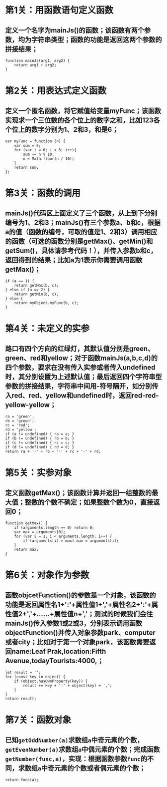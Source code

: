 # 第1关：用函数语句定义函数

## 定义一个名字为mainJs()的函数；该函数有两个参数，均为字符串类型；函数的功能是返回这两个参数的拼接结果；

    function mainJs(arg1, arg2) {
        return arg1 + arg2;
    }


# 第2关：用表达式定义函数

## 定义一个匿名函数，将它赋值给变量myFunc；该函数实现求一个三位数的各个位上的数字之和，比如123各个位上的数字分别为1、2和3，和是6；

    var myFunc = function (n) {
        var sum = 0;
        for (var i = 0; i < 3; i++){
            sum += n % 10;
            n = Math.floor(n / 10);
        }
        return sum;
    };


# 第3关：函数的调用

## mainJs()代码区上面定义了三个函数，从上到下分别编号为1、2和3；mainJs()有三个参数a、b和c，根据a的值（函数的编号，可取的值是1、2和3）调用相应的函数（可选的函数分别是getMax()、getMin()和getSum()，具体请参考代码！），并传入参数b和c，返回得到的结果；比如a为1表示你需要调用函数getMax()；

    if (a == 1) {
        return getMax(b, c);
    } else if (a == 2) {
        return getMin(b, c);
    } else {
        return myObject.myFunc(b, c);
    }


# 第4关：未定义的实参

## 路口有四个方向的红绿灯，其默认值分别是green、green、red和yellow；对于函数mainJs(a,b,c,d)的四个参数，要求在没有传入实参或者传入undefined时，其分别设置为上述默认值；最后返回四个字符串型参数的拼接结果，字符串中间用-符号隔开，如分别传入red、red、yellow和undefined时，返回red-red-yellow-yellow；

    ra = 'green';
    rb = 'green';
    rc = 'red';
    rd = 'yellow';
    if (a != undefined) { ra = a; }
    if (b != undefined) { rb = b; }
    if (c != undefined) { rc = c; }
    if (d != undefined) { rd = d; }
    return ra + '-' + rb + '-' + rc + '-' + rd;


# 第5关：实参对象

## 定义函数getMax()；该函数计算并返回一组整数的最大值；整数的个数不确定；如果整数个数为0，直接返回0；

    function getMax() {
        if (arguments.length == 0) return 0;
        var max = arguments[0];
        for (var i = 1; i < arguments.length; i++) {
            if (arguments[i] > max) max = arguments[i];
        }
        return max;
    }


# 第6关：对象作为参数

## 函数objcetFunction()的参数是一个对象，该函数的功能是返回属性名1+':'+属性值1+','+属性名2+':'+属性值2+','+......+属性值n+','；测试的时候我们会往mainJs()传入参数1或2或3，分别表示调用函数objectFunction()并传入对象参数park、computer或者city；比如对于第一个对象park，该函数需要返回name:Leaf Prak,location:Fifth Avenue,todayTourists:4000,；

    let result = '';
    for (const key in object) {
        if (object.hasOwnProperty(key)) {
            result += key + ':' + object[key] + ',';
        }
    }
    return result;


# 第7关：函数对象

## 已知`getOddNumber(a)`求数组`a`中奇元素的个数，`getEvenNumber(a)`求数组`a`中偶元素的个数；完成函数`getNumber(func,a)`，实现：根据函数参数`func`的不同，求数组`a`中奇元素的个数或者偶元素的个数；

    return func(a);